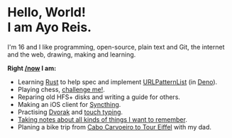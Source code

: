 # Hello, World!<br/>I am <strong>Ayo Reis</strong>.

I'm 16 and I like programming, open-source, plain text and Git, the internet and the web, drawing, making and learning.

**Right [/now](https://nownownow.com/about) I am:**

- Learning [Rust](https://www.rust-lang.org) to help spec and implement [URLPatternList](https://github.com/whatwg/urlpattern/issues/30) (in [Deno](https://deno.com)).
- Playing chess, [challenge me!](https://lichess.org/@/ayoreis).
- Reparing old HFS+ disks and writing a guide for others.
- Making an iOS client for [Syncthing](https://syncthing.new).
- Practising [Dvorak](https://en.wikipedia.org/wiki/Dvorak_keyboard_layout) and [touch typing](https://www.keybr.com).
- [Taking notes about all kinds of things I want to remember](https://github.com/ayoreis/notes).
- Planing a bike trip from [Cabo Carvoeiro to Tour Eiffel](https://www.facebook.com/events/679331994301485) with my dad.
